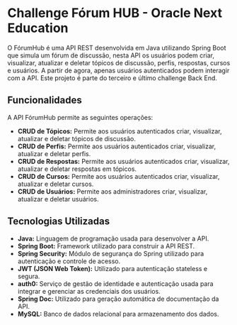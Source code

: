 # Challenge Fórum HUB - Oracle Next Education

O FórumHub é uma API REST desenvolvida em Java utilizando Spring Boot que simula um fórum de discussão,
nesta API os usuários podem criar, visualizar, atualizar e deletar tópicos de discussão, perfis, respostas, cursos e usuários.
A partir de agora, apenas usuários autenticados podem interagir com a API. Este projeto é parte do terceiro e último challenge Back End.


## Funcionalidades

A API FórumHub permite as seguintes operações:

- **CRUD de Tópicos:** Permite aos usuários autenticados criar, visualizar, atualizar e deletar tópicos de discussão.
- **CRUD de Perfis:** Permite aos usuários autenticados criar, visualizar, atualizar e deletar perfis.
- **CRUD de Respostas:** Permite aos usuários autenticados criar, visualizar, atualizar e deletar respostas em tópicos.
- **CRUD de Cursos:** Permite aos usuários autenticados criar, visualizar, atualizar e deletar cursos.
- **CRUD de Usuários:** Permite aos administradores criar, visualizar, atualizar e deletar usuários.

## Tecnologias Utilizadas

- **Java:** Linguagem de programação usada para desenvolver a API.
- **Spring Boot:** Framework utilizado para construir a API REST.
- **Spring Security:** Módulo de segurança do Spring utilizado para autenticação e controle de acesso.
- **JWT (JSON Web Token):** Utilizado para autenticação stateless e segura.
- **auth0:** Serviço de gestão de identidade e autenticação usada para integrar e gerenciar as credenciais dos usuários.
- **Spring Doc:** Utilizado para geração automática de documentação da API.
- **MySQL:** Banco de dados relacional para armazenamento dos dados.
